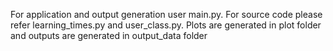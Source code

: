 For application and output generation user main.py. For source code please refer learning_times.py and user_class.py. Plots are generated in plot folder and outputs are generated in output_data folder
